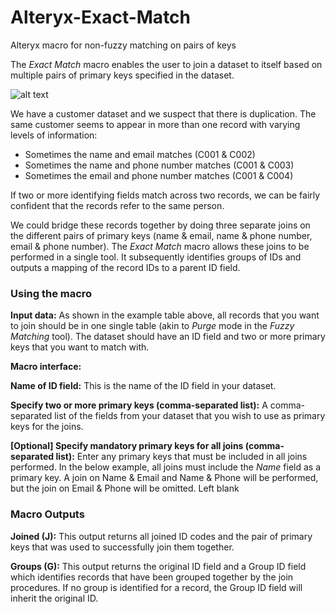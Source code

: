 # Alteryx-Exact-Match
 Alteryx macro for non-fuzzy matching on pairs of keys

The *Exact Match* macro enables the user to join a dataset to itself based on multiple pairs of primary keys specified in the dataset.

![alt text](https://i.ibb.co/hyhmTvH/InputEM.png)

We have a customer dataset and we suspect that there is duplication. The same customer seems to appear in more than one record with varying levels of information:

- Sometimes the name and email matches (C001 & C002)
- Sometimes the name and phone number matches (C001 & C003)
- Sometimes the email and phone number matches (C001 & C004)

If two or more identifying fields match across two records, we can be fairly confident that the records refer to the same person.


We could bridge these records together by doing three separate joins on the different pairs of primary keys (name & email, name & phone number, email & phone number). The *Exact Match* macro allows these joins to be performed in a single tool. It subsequently identifies groups of IDs and outputs a mapping of the record IDs to a parent ID field.

### Using the macro

**Input data:** As shown in the example table above, all records that you want to join should be in one single table (akin to *Purge* mode in the *Fuzzy Matching* tool). The dataset should have an ID field and two or more primary keys that you want to match with.

**Macro interface:**

**Name of ID field:** This is the name of the ID field in your dataset.

**Specify two or more primary keys (comma-separated list):** A comma-separated list of the fields from your dataset that you wish to use as primary keys for the joins.

**[Optional] Specify mandatory primary keys for all joins (comma-separated list):** Enter any primary keys that must be included in all joins performed. In the below example, all joins must include the *Name* field as a primary key. A join on Name & Email and Name & Phone will be performed, but the join on Email & Phone will be omitted. Left blank

### Macro Outputs

**Joined (J):** This output returns all joined ID codes and the pair of primary keys that was used to successfully join them together. 

**Groups (G):** This output returns the original ID field and a Group ID field which identifies records that have been grouped together by the join procedures. If no group is identified for a record, the Group ID field will inherit the original ID.
